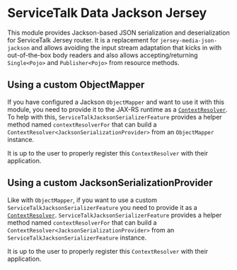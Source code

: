 # ServiceTalk Data Jackson Jersey

This module provides Jackson-based JSON serialization and deserialization for ServiceTalk Jersey router.
It is a replacement for `jersey-media-json-jackson` and allows avoiding the input stream adaptation that kicks in
with out-of-the-box body readers and also allows accepting/returning `Single<Pojo>` and `Publisher<Pojo>`
from resource methods.

## Using a custom ObjectMapper

If you have configured a Jackson `ObjectMapper` and want to use it with this module, you need to provide it to the
JAX-RS runtime as
a [`ContextResolver`](https://jax-rs.github.io/apidocs/2.1/index.html?javax/ws/rs/ext/ContextResolver.html).
To help with this, `ServiceTalkJacksonSerializerFeature` provides a helper method named `contextResolverFor` that
can build a `ContextResolver<JacksonSerializationProvider>` from an `ObjectMapper` instance.

It is up to the user to properly register this `ContextResolver` with their application.

## Using a custom JacksonSerializationProvider

Like with `ObjectMapper`, if you want to use a custom `ServiceTalkJacksonSerializerFeature` you need to provide it as
a [`ContextResolver`](https://jax-rs.github.io/apidocs/2.1/index.html?javax/ws/rs/ext/ContextResolver.html).
`ServiceTalkJacksonSerializerFeature` provides a helper method named `contextResolverFor` that
can build a `ContextResolver<JacksonSerializationProvider>` from an `ServiceTalkJacksonSerializerFeature` instance.

It is up to the user to properly register this `ContextResolver` with their application.
